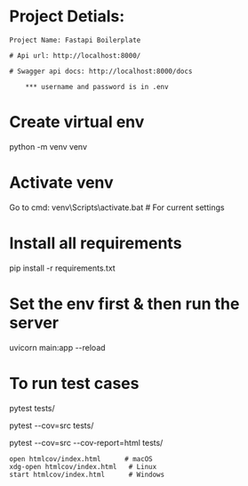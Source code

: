# Project Detials:

    Project Name: Fastapi Boilerplate

    # Api url: http://localhost:8000/

    # Swagger api docs: http://localhost:8000/docs

        *** username and password is in .env

# Create virtual env

python -m venv venv

# Activate venv

Go to cmd: venv\Scripts\activate.bat # For current settings

# Install all requirements

pip install -r requirements.txt

# Set the env first & then run the server

uvicorn main:app --reload

# To run test cases

pytest tests/

pytest --cov=src tests/

pytest --cov=src --cov-report=html tests/

    open htmlcov/index.html      # macOS
    xdg-open htmlcov/index.html   # Linux
    start htmlcov/index.html      # Windows
